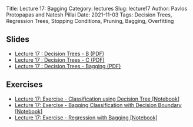 Title: Lecture 17: Bagging
Category: lectures
Slug: lecture17
Author: Pavlos Protopapas and Natesh Pillai
Date: 2021-11-03
Tags: Decision Trees, Regression Trees, Stopping Conditions, Pruning, Bagging, Overfitting

## Slides
- [Lecture 17 : Decision Trees - B (PDF)]({attach}presentation/Decision_Trees_B.pdf)
- [Lecture 17 : Decision Trees - C (PDF)]({attach}presentation/Decision_Trees_C.pdf)
- [Lecture 17 : Decision Trees - Bagging (PDF)]({attach}presentation/Bagging.pdf)

## Exercises
- [Lecture 17: Exercise - Classification using Decision Tree [Notebook]]({filename}notebook/dt_classifier_scaffold.ipynb)
- [Lecture 17: Exercise - Bagging Classification with Decision Boundary [Notebook]]({filename}notebook/bagging_classification_scaffold.ipynb)
- [Lecture 17: Exercise - Regression with Bagging [Notebook]]({filename}notebook/overfitting_bagging.ipynb)